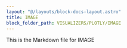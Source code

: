 ```yaml
---
layout: "@/layouts/block-docs-layout.astro"
title: IMAGE
block_folder_path: VISUALIZERS/PLOTLY/IMAGE
---
```


This is the Markdown file for IMAGE

